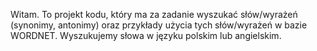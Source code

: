 Witam.
To projekt kodu, który ma za zadanie wyszukać słów/wyrażeń (synonimy, antonimy) oraz przykłady użycia tych słów/wyrażeń w bazie WORDNET.
 Wyszukujemy słowa w języku polskim lub angielskim.
